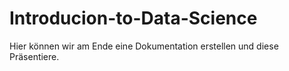 # Introducion-to-Data-Science

Hier können wir am Ende eine Dokumentation erstellen und diese Präsentiere.
